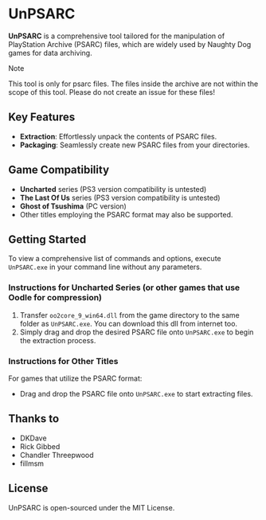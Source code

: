 # UnPSARC

**UnPSARC** is a comprehensive tool tailored for the manipulation of PlayStation Archive (PSARC) files, which are widely used by Naughty Dog games for data archiving.
> [!NOTE]
> This tool is only for psarc files. The files inside the archive are not within the scope of this tool. Please do not create an issue for these files!

## Key Features
- **Extraction**: Effortlessly unpack the contents of PSARC files.
- **Packaging**: Seamlessly create new PSARC files from your directories.

## Game Compatibility
- **Uncharted** series (PS3 version compatibility is untested)
- **The Last Of Us** series (PS3 version compatibility is untested)
- **Ghost of Tsushima** (PC version)
- Other titles employing the PSARC format may also be supported.

## Getting Started
To view a comprehensive list of commands and options, execute `UnPSARC.exe` in your command line without any parameters.

### Instructions for Uncharted Series (or other games that use Oodle for compression)
1. Transfer `oo2core_9_win64.dll` from the game directory to the same folder as `UnPSARC.exe`. You can download this dll from internet too.
2. Simply drag and drop the desired PSARC file onto `UnPSARC.exe` to begin the extraction process.

### Instructions for Other Titles
For games that utilize the PSARC format:
- Drag and drop the PSARC file onto `UnPSARC.exe` to start extracting files.

## Thanks to
- DKDave
- Rick Gibbed
- Chandler Threepwood
- fillmsm

## License
UnPSARC is open-sourced under the MIT License.

